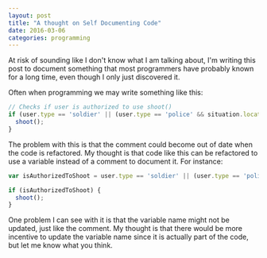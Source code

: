 ```yaml
---
layout: post
title: "A thought on Self Documenting Code"
date: 2016-03-06
categories: programming
---
```


At risk of sounding like I don't know what I am talking about, I'm writing this post to document something that most programmers have probably known for a long time, even though I only just discovered it.

Often when programming we may write something like this:

~~~javascript
// Checks if user is authorized to use shoot()
if (user.type == 'soldier' || (user.type == 'police' && situation.location == 'USA')) {
  shoot();
}
~~~

The problem with this is that the comment could become out of date when the code is refactored. My thought is that code like this can be refactored to use a variable instead of a comment to document it. For instance:

~~~javascript
var isAuthorizedToShoot = user.type == 'soldier' || (user.type == 'police' && situation.location == 'USA')

if (isAuthorizedToShoot) {
  shoot();
}
~~~

One problem I can see with it is that the variable name might not be updated, just like the comment. My thought is that there would be more incentive to update the variable name since it is actually part of the code, but let me know what you think.

